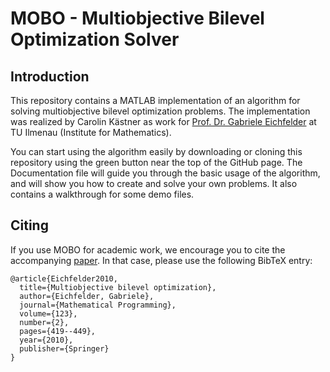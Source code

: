 # MOBO - Multiobjective Bilevel Optimization Solver

## Introduction

This repository contains a MATLAB implementation of an algorithm for solving multiobjective bilevel optimization problems. The implementation was realized by Carolin Kästner as work for [Prof. Dr. Gabriele Eichfelder](https://www.tu-ilmenau.de/mmor/team/gabriele-eichfelder/) at TU Ilmenau (Institute for Mathematics).

You can start using the algorithm easily by downloading or cloning this repository using the green button near the top of the GitHub page. The Documentation file will guide you through the basic usage of the algorithm, and will show you how to create and solve your own problems. It also contains a walkthrough for some demo files. 

## Citing

If you use MOBO for academic work, we encourage you to cite the accompanying [paper](https://link.springer.com/article/10.1007/s10107-008-0259-0). In that case, please use the following BibTeX entry:

```
@article{Eichfelder2010,
  title={Multiobjective bilevel optimization},
  author={Eichfelder, Gabriele},
  journal={Mathematical Programming},
  volume={123},
  number={2},
  pages={419--449},
  year={2010},
  publisher={Springer}
}
```
